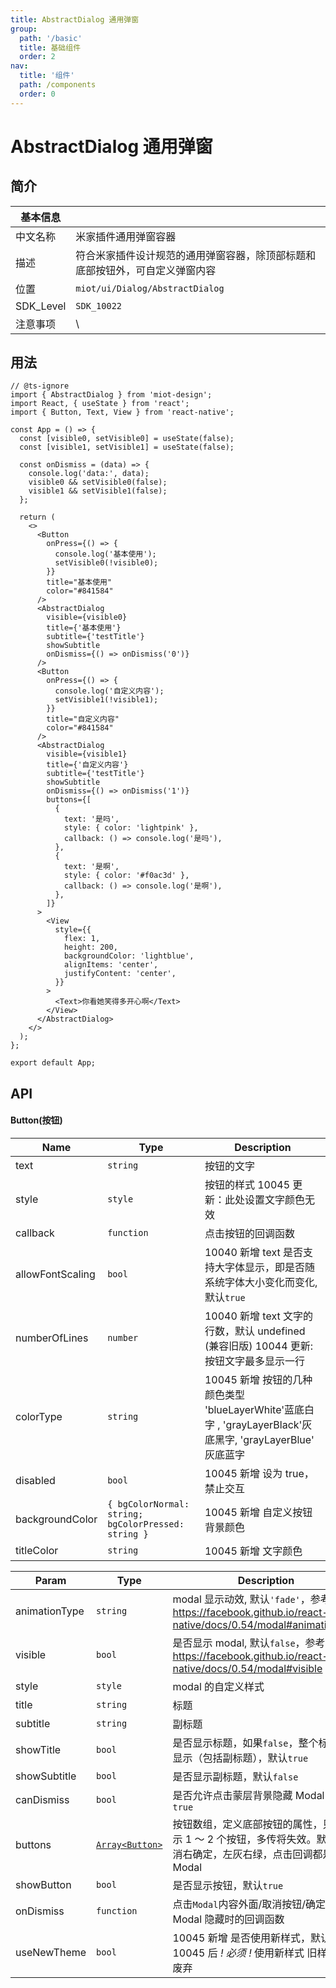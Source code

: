 ```yaml
---
title: AbstractDialog 通用弹窗
group:
  path: '/basic'
  title: 基础组件
  order: 2
nav:
  title: '组件'
  path: /components
  order: 0
---
```


# AbstractDialog 通用弹窗

## 简介

| 基本信息  |                                                                              |
| --------- | ---------------------------------------------------------------------------- |
| 中文名称  | 米家插件通用弹窗容器                                                         |
| 描述      | 符合米家插件设计规范的通用弹窗容器，除顶部标题和底部按钮外，可自定义弹窗内容 |
| 位置      | `miot/ui/Dialog/AbstractDialog`                                              |
| SDK_Level | `SDK_10022`                                                                  |
| 注意事项  | \                                                                            |

## 用法

```tsx
// @ts-ignore
import { AbstractDialog } from 'miot-design';
import React, { useState } from 'react';
import { Button, Text, View } from 'react-native';

const App = () => {
  const [visible0, setVisible0] = useState(false);
  const [visible1, setVisible1] = useState(false);

  const onDismiss = (data) => {
    console.log('data:', data);
    visible0 && setVisible0(false);
    visible1 && setVisible1(false);
  };

  return (
    <>
      <Button
        onPress={() => {
          console.log('基本使用');
          setVisible0(!visible0);
        }}
        title="基本使用"
        color="#841584"
      />
      <AbstractDialog
        visible={visible0}
        title={'基本使用'}
        subtitle={'testTitle'}
        showSubtitle
        onDismiss={() => onDismiss('0')}
      />
      <Button
        onPress={() => {
          console.log('自定义内容');
          setVisible1(!visible1);
        }}
        title="自定义内容"
        color="#841584"
      />
      <AbstractDialog
        visible={visible1}
        title={'自定义内容'}
        subtitle={'testTitle'}
        showSubtitle
        onDismiss={() => onDismiss('1')}
        buttons={[
          {
            text: '是吗',
            style: { color: 'lightpink' },
            callback: () => console.log('是吗'),
          },
          {
            text: '是啊',
            style: { color: '#f0ac3d' },
            callback: () => console.log('是啊'),
          },
        ]}
      >
        <View
          style={{
            flex: 1,
            height: 200,
            backgroundColor: 'lightblue',
            alignItems: 'center',
            justifyContent: 'center',
          }}
        >
          <Text>你看她笑得多开心啊</Text>
        </View>
      </AbstractDialog>
    </>
  );
};

export default App;
```

## API

#### Button(按钮)

| Name             | Type                                                           | Description                                                                                                 |
| ---------------- | -------------------------------------------------------------- | ----------------------------------------------------------------------------------------------------------- |
| text             | <code>string</code>                                            | 按钮的文字                                                                                                  |
| style            | <code>style</code>                                             | 按钮的样式 10045 更新：此处设置文字颜色无效                                                                 |
| callback         | <code>function</code>                                          | 点击按钮的回调函数                                                                                          |
| allowFontScaling | <code>bool</code>                                              | 10040 新增 text 是否支持大字体显示，即是否随系统字体大小变化而变化, 默认`true`                              |
| numberOfLines    | <code>number</code>                                            | 10040 新增 text 文字的行数，默认 undefined (兼容旧版) 10044 更新:按钮文字最多显示一行                       |
| colorType        | <code>string</code>                                            | 10045 新增 按钮的几种颜色类型 'blueLayerWhite'蓝底白字 , 'grayLayerBlack'灰底黑字, 'grayLayerBlue' 灰底蓝字 |
| disabled         | <code>bool</code>                                              | 10045 新增 设为 true，禁止交互                                                                              |
| backgroundColor  | <code>{ bgColorNormal: string; bgColorPressed: string }</code> | 10045 新增 自定义按钮背景颜色                                                                               |
| titleColor       | <code>string</code>                                            | 10045 新增 文字颜色                                                                                         |

| Param         | Type                                            | Description                                                                                                          |
| ------------- | ----------------------------------------------- | -------------------------------------------------------------------------------------------------------------------- |
| animationType | <code>string</code>                             | modal 显示动效, 默认`'fade'`，参考 https://facebook.github.io/react-native/docs/0.54/modal#animationtype             |
| visible       | <code>bool</code>                               | 是否显示 modal, 默认`false`，参考 https://facebook.github.io/react-native/docs/0.54/modal#visible                    |
| style         | <code>style</code>                              | modal 的自定义样式                                                                                                   |
| title         | <code>string</code>                             | 标题                                                                                                                 |
| subtitle      | <code>string</code>                             | 副标题                                                                                                               |
| showTitle     | <code>bool</code>                               | 是否显示标题，如果`false`，整个标题都不显示（包括副标题），默认`true`                                                |
| showSubtitle  | <code>bool</code>                               | 是否显示副标题，默认`false`                                                                                          |
| canDismiss    | <code>bool</code>                               | 是否允许点击蒙层背景隐藏 Modal，默认`true`                                                                           |
| buttons       | [<code>Array&lt;Button&gt;</code>](#button按钮) | 按钮数组，定义底部按钮的属性，只能显示 1 ～ 2 个按钮，多传将失效。默认左取消右确定，左灰右绿，点击回调都是隐藏 Modal |
| showButton    | <code>bool</code>                               | 是否显示按钮，默认`true`                                                                                             |
| onDismiss     | <code>function</code>                           | 点击`Modal`内容外面/取消按钮/确定按钮，Modal 隐藏时的回调函数                                                        |
| useNewTheme   | <code>bool</code>                               | 10045 新增 是否使用新样式，默认 false 10045 后 _! 必须 !_ 使用新样式 旧样式将被废弃                                  |
